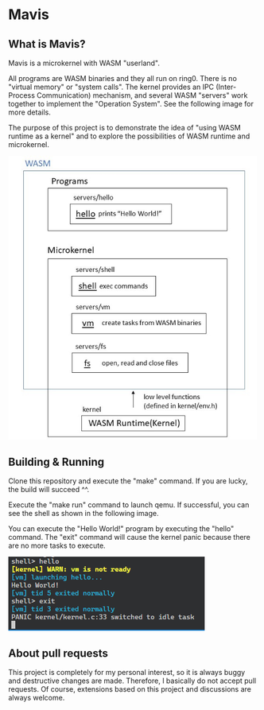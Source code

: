 # Mavis

## What is Mavis?
Mavis is a microkernel with WASM "userland".

All programs are WASM binaries and they all run on ring0. There is no "virtual memory" or "system calls". The kernel provides an IPC (Inter-Process Communication) mechanism, and several WASM "servers" work together to implement the "Operation System". See the following image for more details. 

The purpose of this project is to demonstrate the idea of "using WASM runtime as a kernel" and to explore the possibilities of WASM runtime and microkernel.

<img src="https://github.com/RI5255/mavis/blob/images/overview.jpg" width="500px" alt="overview">

## Building & Running
Clone this repository and execute the "make" command. 
If you are lucky, the build will succeed ^^.

Execute the "make run" command to launch qemu.
If successful, you can see the shell as shown in the following image.

You can execute the "Hello World!" program by executing the "hello" command.
The "exit" command will cause the kernel panic because there are no more tasks to execute.

![shell-hello](https://github.com/RI5255/mavis/blob/images/shell-hello.PNG)

## About pull requests
This project is completely for my personal interest, so it is always buggy and destructive changes are made. 
Therefore, I basically do not accept pull requests. 
Of course, extensions based on this project and discussions are always welcome.
